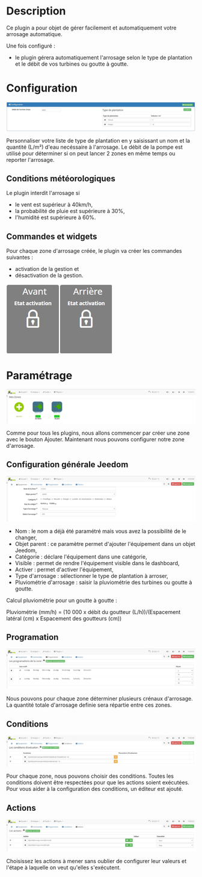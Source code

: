 Description
===
Ce plugin a pour objet de gérer facilement et automatiquement votre arrosage automatique.

Une fois configuré :

* le plugin gérera automatiquement l'arrosage selon le type de plantation et le débit de vos turbines ou goutte à goutte.

Configuration
===

![introduction01](../images/Configuration.jpg)

Personnaliser votre liste de type de plantation en y saisissant un nom et la quantité (L/m²) d'eau necéssaire à l'arrosage.
Le débit de la pompe est utilisé pour déterminer si on peut lancer 2 zones en même temps ou reporter l'arrosage.

Conditions météorologiques
---

Le plugin interdit l'arrosage si
* le vent est supérieur à 40km/h,
* la probabilité de pluie est supérieure à 30%,
* l'humidité est supérieure à 60%.

Commandes et widgets
---

Pour chaque zone d'arrosage créée, le plugin va créer les commandes suivantes :

* activation de la gestion et
* désactivation de la gestion.

![introduction01](../images/arrosageAuto_screenshot_Widget.jpg)

Paramétrage
===

![introduction01](../images/MesZones.jpg)

Comme pour tous les plugins, nous allons commencer par créer une zone avec le bouton Ajouter. 
Maintenant nous pouvons configurer notre zone d'arrosage.

Configuration générale Jeedom
---

![introduction01](../images/General.jpg)

* Nom : le nom a déjà été paramétré mais vous avez la possibilité de le changer,
* Objet parent : ce paramètre permet d'ajouter l'équipement dans un objet Jeedom,
* Catégorie : déclare l'équipement dans une catégorie,
* Visible : permet de rendre l'équipement visible dans le dashboard,
* Activer : permet d'activer l'équipement,
* Type d'arrosage : sélectionner le type de plantation à arroser,
* Pluviométrie d'arrosage : saisir la pluviométrie des turbines ou goutte à goutte.

Calcul pluviométrie pour un goutte à goutte :

Pluviométrie (mm/h) = (10 000 x débit du goutteur (L/h))/(Espacement latéral (cm) x Espacement des goutteurs (cm))

Programation
---

![introduction01](../images/Programation.jpg)

Nous pouvons pour chaque zone déterminer plusieurs crénaux d'arrosage.
La quantité totale d'arrosage definie sera répartie entre ces zones.

Conditions
---

![introduction01](../images/Conditions.jpg)

Pour chaque zone, nous pouvons choisir des conditions.
Toutes les conditions doivent être respectées pour que les actions soient exécutées.
Pour vous aider à la configuration des conditions, un éditeur est ajouté.

Actions
---

![introduction01](../images/Actions.jpg)

Choisissez les actions à mener sans oublier de configurer leur valeurs et l'étape à laquelle on veut qu'elles s'exécutent.

